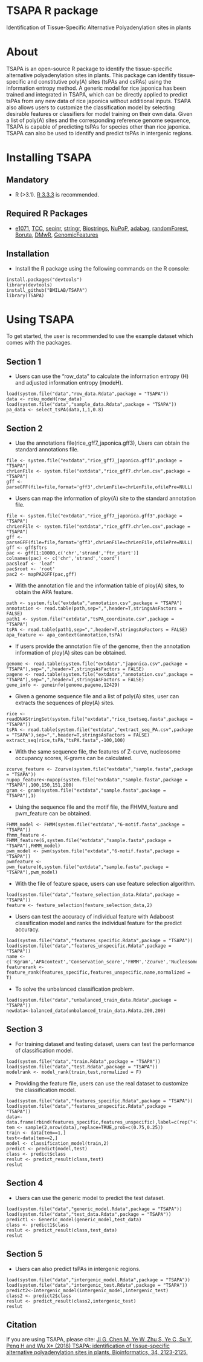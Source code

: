 TSAPA R package
====================

Identification of Tissue-Specific Alternative Polyadenylation sites in plants

About
====================
TSAPA is an open-source R package to identify the tissue-specific alternative polyadenylation sites in plants. This package can identify tissue-specific and constitutive poly(A) sites (tsPAs and csPAs) using the information entropy method. A generic model for rice japonica has been trained and integrated in TSAPA, which can be directly applied to predict tsPAs from any new data of rice japonica without additional inputs. TSAPA also allows users to customize the classification model by selecting desirable features or classifiers for model training on their own data. Given a list of poly(A) sites and the corresponding reference genome sequence, TSAPA is capable of predicting tsPAs for species other than rice japonica. TSAPA can also be used to identify and predict tsPAs in intergenic regions.

Installing TSAPA
=============
Mandatory 
---------

* R (>3.1). [R 3.3.3](https://www.r-project.org/) is recommended.

Required R Packages
---------
* [e1071](https://CRAN.R-project.org/package=e1071), [TCC](http://www.bioconductor.org/packages/release/bioc/html/TCC.html), [seqinr](https://CRAN.R-project.org/package=seqinr ), [stringr](https://CRAN.R-project.org/package=stringr), [Biostrings](http://www.bioconductor.org/packages/release/bioc/html/Biostrings.html), [NuPoP](http://master.bioconductor.org/packages/release/bioc/html/NuPoP.html), [adabag](https://CRAN.R-project.org/package=adabag), [randomForest](https://CRAN.R-project.org/package=randomForest), [Boruta](https://CRAN.R-project.org/package=Boruta), [DMwR](https://CRAN.R-project.org/package=DMwR), [GenomicFeatures](http://www.bioconductor.org/packages/release/bioc/html/GenomicFeatures.html)

Installation
---------
* Install the R package using the following commands on the R console:
```
install.packages("devtools")
library(devtools)
install_github("BMILAB/TSAPA")
library(TSAPA)
```

Using TSAPA
=============
To get started, the user is recommended to use the example dataset which comes with the packages.

Section 1 
---------
* Users can use the “row_data” to calculate the information entropy (H) and adjusted information entropy (modeH).
```
load(system.file("data","row_data.Rdata",package = "TSAPA"))
data <- roku_modeH(row_data)
load(system.file("data","sample_data.Rdata",package = "TSAPA"))
pa_data <- select_tsPA(data,1,1,0.8)
```

Section 2
---------
* Use the annotations file(rice_gff7_japonica.gff3), Users can obtain the standard annotations file.
```
file <- system.file("extdata","rice_gff7_japonica.gff3",package = "TSAPA")
chrLenFile <- system.file("extdata","rice_gff7.chrlen.csv",package = "TSAPA")
gff <- parseGFF(file=file,format='gff3',chrLenFile=chrLenFile,ofilePre=NULL)
```
* Users can map the information of ploy(A) site to the standard annotation file.
```
file <- system.file("extdata","rice_gff7_japonica.gff3",package = "TSAPA")
chrLenFile <- system.file("extdata","rice_gff7.chrlen.csv",package = "TSAPA")
gff <- parseGFF(file=file,format='gff3',chrLenFile=chrLenFile,ofilePre=NULL)
gff <- gff$ftrs
pac <- gff[1:10000,c('chr','strand','ftr_start')]
colnames(pac) <- c('chr','strand','coord')
pac$leaf <- 'leaf'
pac$root <- 'root'
pac2 <- mapPA2GFF(pac,gff)
```
* With the annotation file and the information table of ploy(A) sites, to obtain the APA feature.
```
path <- system.file("extdata","annotation.csv",package = "TSAPA")
annotation <- read.table(path,sep=",",header=T,stringsAsFactors = FALSE)
path1 <- system.file("extdata","tsPA_coordinate.csv",package = "TSAPA")
tsPA <- read.table(path1,sep=",",header=T,stringsAsFactors = FALSE)
apa_feature <- apa_context(annotation,tsPA)
```
* If users provide the annotation file of the genome, then the annotation information of ploy(A) sites can be obtained.
```
genome <- read.table(system.file("extdata","japonica.csv",package = "TSAPA"),sep=",",header=T,stringsAsFactors = FALSE)
pagene <- read.table(system.file("extdata","annotation.csv",package = "TSAPA"),sep=",",header=T,stringsAsFactors = FALSE)
gene_info <- geneinfo(genome,pagene,12429)
```
* Given a genome sequence file and a list of poly(A) sites, user can extracts the sequences of ploy(A) sites.
```
rice <- readDNAStringSet(system.file("extdata","rice_tsetseq.fasta",package = "TSAPA"))
tsPA <- read.table(system.file("extdata","extract_seq_PA.csv",package = "TSAPA"),sep=",",header=T,stringsAsFactors = FALSE)
extract_seq(rice,tsPA,"tsPA.fasta",-100,100)
```
* With the same sequence file, the features of Z-curve, nucleosome occupancy scores, K-grams can be calculated. 
```
zcurve_feature <- Zcurve(system.file("extdata","sample.fasta",package = "TSAPA"))
nupop_feature<-nupop(system.file("extdata","sample.fasta",package = "TSAPA"),100,150,151,200)
gram <- gram(system.file("extdata","sample.fasta",package = "TSAPA"),1)
```
* Using the sequence file and the motif file, the FHMM_feature and pwm_feature can be obtained.
```
FHMM_model <- FHMM(system.file("extdata","6-motif.fasta",package = "TSAPA"))
fhmm_feature <- FHMM_feature(6,system.file("extdata","sample.fasta",package = "TSAPA"),FHMM_model)
pwm_model <- pwm(system.file("extdata","6-motif.fasta",package = "TSAPA"))
pwmfeature <- pwm_feature(6,system.file("extdata","sample.fasta",package = "TSAPA"),pwm_model)
```
* With the file of feature space, users can use feature selection algorithm.
```
load(system.file("data","feature_selection_data.Rdata",package = "TSAPA"))
feature <- feature_selection(feature_selection_data,2)
```
* Users can test the accuracy of individual feature with Adaboost classification model and ranks the individual feature for the predict accuracy.
```
load(system.file("data","features_specific.Rdata",package = "TSAPA"))
load(system.file("data","features_unspecific.Rdata",package = "TSAPA"))
name <- c('Kgram','APAcontext','Conservation_score','FHMM','Zcurve','Nucleosome_Positioning','PWM','Secondary_structure')
featurerank <- feature_rank(features_specific,features_unspecific,name,normalized = T)
```
* To solve the unbalanced classification problem.
```
load(system.file("data","unbalanced_train_data.Rdata",package = "TSAPA"))
newdata<-balanced_data(unbalanced_train_data.Rdata,200,200)
```

Section 3
---------
* For training dataset and testing dataset, users can test the performance of classification model.
```
load(system.file("data","train.Rdata",package = "TSAPA"))
load(system.file("data","test.Rdata",package = "TSAPA"))
modelrank <- model_rank(train,test,normalized = F)
```
* Providing the feature file, users can use the real dataset to customize the classification model. 
```
load(system.file("data","features_specific.Rdata",package = "TSAPA"))
load(system.file("data","features_unspecific.Rdata",package = "TSAPA"))
data<-data.frame(rbind(features_specific,features_unspecific),label=c(rep("+1",nrow(features_specific)),rep("-1",nrow(features_unspecific))))
tem <- sample(2,nrow(data),replace=TRUE,prob=c(0.75,0.25))
train <- data[tem==1,]
test<-data[tem==2,]
model <- classification_model(train,2)
predict <- predict(model,test)
class <- predict$class
reslut <- predict_result(class,test)
reslut
```

Section 4
---------
*  Users can use the generic model to predict the test dataset. 
```
load(system.file("data","generic_model.Rdata",package = "TSAPA"))
load(system.file("data","test_data.Rdata",package = "TSAPA"))
predict1 <- Generic_model(generic_model,test_data)
class <- predict1$class
reslut <- predict_result(class,test_data)
reslut
```

Section 5
---------
*  Users can also predict tsPAs in intergenic regions. 
```
load(system.file("data","intergenic_model.Rdata",package = "TSAPA"))
load(system.file("data","intergenic_test.Rdata",package = "TSAPA"))
predict2<-Intergenic_model(intergenic_model,intergenic_test)
class2 <- predict2$class
reslut <- predict_result(class2,intergenic_test)
reslut
```

Citation
---------
If you are using TSAPA, please cite: [Ji G, Chen M, Ye W, Zhu S, Ye C, Su Y, Peng H and Wu X* (2018) TSAPA: identification of tissue-specific alternative polyadenylation sites in plants, Bioinformatics, 34, 2123-2125.](https://academic.oup.com/bioinformatics/article/34/12/2123/4827682)
